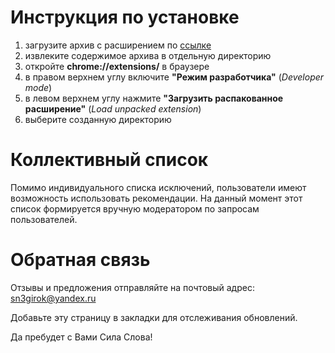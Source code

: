 Инструкция по установке
===
1. загрузите архив с расширением по [ссылке](https://github.com/sn3girok/irkru-antibot/blob/main/irkru-antibot.zip?raw=true)
2. извлеките содержимое архива в отдельную директорию
3. откройте **chrome://extensions/** в браузере
4. в правом верхнем углу включите **"Режим разработчика"** (*Developer mode*)
5. в левом верхнем углу нажмите **"Загрузить распакованное расширение"** (*Load unpacked extension*)
6. выберите созданную директорию 

Коллективный список
===
Помимо индивидуального списка исключений, пользователи имеют возможность использовать рекомендации.
На данный момент этот список формируется вручную модератором по запросам пользователей.

Обратная связь
===
Отзывы и предложения отправляйте на почтовый адрес: sn3girok@yandex.ru



Добавьте эту страницу в закладки для отслеживания обновлений.



Да пребудет с Вами Сила Слова!
